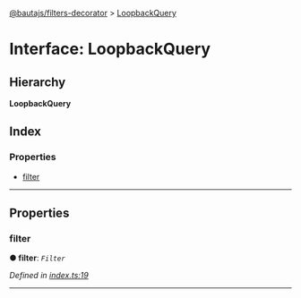[@bautajs/filters-decorator](../README.md) > [LoopbackQuery](../interfaces/loopbackquery.md)

# Interface: LoopbackQuery

## Hierarchy

**LoopbackQuery**

## Index

### Properties

* [filter](loopbackquery.md#filter)

---

## Properties

<a id="filter"></a>

###  filter

**● filter**: *`Filter`*

*Defined in [index.ts:19](https://github.axa.com/Digital/bauta-nodejs/blob/167ddcc/packages/bautajs-filters-decorator/src/index.ts#L19)*

___


